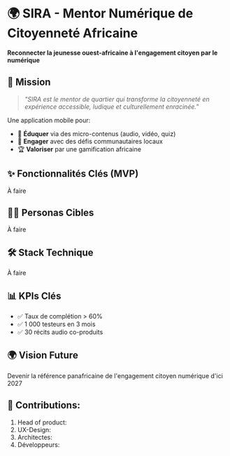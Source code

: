# 🌍 SIRA - Mentor Numérique de Citoyenneté Africaine

**Reconnecter la jeunesse ouest-africaine à l'engagement citoyen par le numérique**

## 🎯 Mission
> *"SIRA est le mentor de quartier qui transforme la citoyenneté en expérience accessible, ludique et culturellement enracinée."*

Une application mobile pour:
- 📱 **Éduquer** via des micro-contenus (audio, vidéo, quiz)
- 🌱 **Engager** avec des défis communautaires locaux
- 🏆 **Valoriser** par une gamification africaine

## ✨ Fonctionnalités Clés (MVP)
À faire

## 🧑‍💻 Personas Cibles
À faire

## 🛠 Stack Technique
À faire

## 📊 KPIs Clés
- ✅ Taux de complétion > 60%
- ✅ 1 000 testeurs en 3 mois
- ✅ 30 récits audio co-produits

## 🌍 Vision Future
Devenir la référence panafricaine de l'engagement citoyen numérique d'ici 2027

## 🤝 Contributions:
1) Head of product:
2) UX-Design:
3) Architectes:
4) Développeurs: